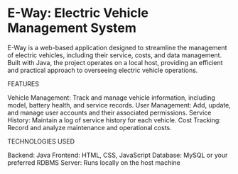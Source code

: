 # E-Way: Electric Vehicle Management System

E-Way is a web-based application designed to streamline the management of electric vehicles, including their service, costs, and data management. Built with Java, the project operates on a local host, providing an efficient and practical approach to overseeing electric vehicle operations.

FEATURES

Vehicle Management: Track and manage vehicle information, including model, battery health, and service records.
User Management: Add, update, and manage user accounts and their associated permissions.
Service History: Maintain a log of service history for each vehicle.
Cost Tracking: Record and analyze maintenance and operational costs.

TECHNOLOGIES USED

Backend: Java
Frontend: HTML, CSS, JavaScript
Database: MySQL or your preferred RDBMS
Server: Runs locally on the host machine
